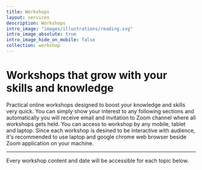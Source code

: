 ```yaml
---
title: Workshops
layout: services
description: Workshops
intro_image: "images/illustrations/reading.svg"
intro_image_absolute: true
intro_image_hide_on_mobile: false
collection: workshop
---
```


# Workshops that grow with your skills and knowledge

Practical online workshops designed to boost your knowledge and skills very quick.
You can simply show your interest to any following sections and automatically you will receive email and invitation to Zoom channel where all workshops gets held.
You can access to workshop by any mobile, tablet and laptop. Since each workshop is desined to be interactive with audience, it's recommended to use laptop and google chrome web browser beside Zoom application on your machine.
<hr>
Every workshop content and date will be accessible for each topic below.
